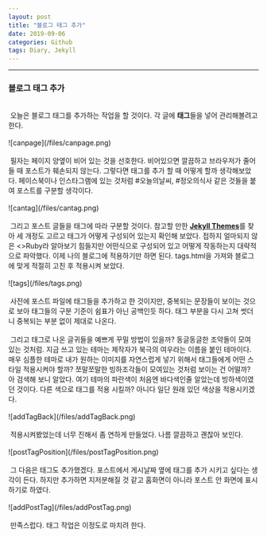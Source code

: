 ```yaml
---
layout: post
title: "블로그 태그 추가"
date: 2019-09-06
categories: Github
tags: Diary, Jekyll
---
```

<div style="display:none;">
</div>
<hr class="divider">
<h3>블로그 태그 추가</h3>
<br>
&nbsp;오늘은 블로그 태그를 추가하는 작업을 할 것이다. 각 글에 <b>태그</b>들을 넣어 관리해볼려고 한다.
<br><br>
![canpage](/files/canpage.png)
<br><br>
&nbsp;필자는 페이지 양옆이 비어 있는 것을 선호한다. 비어있으면 깔끔하고 브라우저가 줄어들 때 포스트가 훼손되지 않는다. 그렇다면 태그를 추가 할 때 어떻게 할까 생각해보았다. 페이스북이나 인스타그램에 있는 것처럼 #오늘의날씨, #정오의식사 같은 것들을 붙여 포스트를 구분할 생각이다. 
<br><br>
![cantag](/files/cantag.png)
<br><br>
&nbsp;그리고 포스트 글들을 태그에 따라 구분할 것이다. 참고할 만한 <b><a href="http://jekyllthemes.org/">Jekyll Themes</a></b>를 찾아 세 개정도 고르고 태그가 어떻게 구성되어 있는지 확인해 보았다. 접하지 얼마되지 않은 <>Ruby</>라 알아보기 힘들지만 어떤식으로 구성되어 있고 어떻게 작동하는지 대략적으로 파악했다. 이제 나의 블로그에 적용하기만 하면 된다. tags.html을 가져와 블로그에 맞게 적절히 고친 후 적용시켜 보았다. 
<br><br>
![tags](/files/tags.png)
<br><br>
&nbsp;사전에 포스트 파일에 태그들을 추가하고 한 것이지만, 중복되는 문장들이 보이는 것으로 보아 태그들의 구분 기준이 쉼표가 아닌 공백인듯 하다. 태그 부분을 다시 고쳐 썻더니 중복되는 부분 없이 제대로 나온다. 
<br><br>
&nbsp;그리고 태그로 나온 글귀들을 예쁘게 꾸밀 방법이 있을까? 동글동글한 조약돌이 모여 있는 것처럼. 지금 쓰고 있는 테마는 제작자가 북극의 여우라는 이름을 붙인 테마이다. 매우 심플한 테마로 내가 원하는 이미지를 자연스럽게 넣기 위해서 태그들에게 어떤 스타일 적용시켜야 할까? 쪼말쪼말한 빙하조각들이 모여있는 것처럼 보이는 건 어떨까? 아 검색해 보니 알았다. 여기 테마의 파란색이 처음엔 바다색인줄 알았는데 빙하색이였던 것이다. 다른 색으로 태그를 적용 시킬까? 아니다 일단 원래 있던 색상을 적용시키겠다.
<br><br>
![addTagBack](/files/addTagBack.png)
<br><br>
&nbsp;적용시켜봤었는데 너무 진해서 좀 연하게 만들었다. 나름 깔끔하고 괜찮아 보인다. 
<br><br>
![postTagPosition](/files/postTagPosition.png)
<br><br>
&nbsp;그 다음은 태그도 추가했겠다. 포스트에서 게시날짜 옆에 태그를 추가 시키고 싶다는 생각이 든다. 하지만 추가하면 지저분해질 것 같고 홈화면이 아니라 포스트 안 화면에 표시하기로 하였다.
<br><br>
![addPostTag](/files/addPostTag.png)
<br><br>
&nbsp;만족스럽다. 태그 작업은 이정도로 마치려 한다.
<div style="display:none;">
</div>